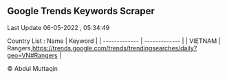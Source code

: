 

## Google Trends Keywords Scraper 
 
Last Update 06-05-2022 , 05:34:49

Country List :
 Name  | Keyword |
| ------------- | ------------- |
| VIETNAM | Rangers,https://trends.google.com/trends/trendingsearches/daily?geo=VN#Rangers |



© Abdul Muttaqin 
